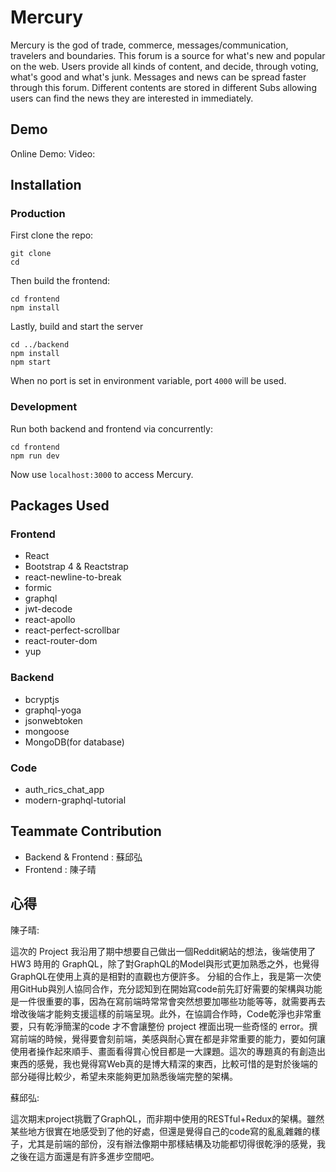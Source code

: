# Mercury
Mercury is the god of trade, commerce, messages/communication, travelers and boundaries.
This forum is a source for what's new and popular on the web.
Users provide all kinds of content, and decide, through voting, what's good and what's junk. Messages and news can be spread faster through this forum. Different contents are stored in different Subs allowing users can find the news they are interested in immediately.

## Demo
Online Demo: 
Video: 

## Installation
### Production
First clone the repo:  
```
git clone 
cd 
```

Then build the frontend:
```
cd frontend
npm install
``` 

Lastly, build and start the server
```
cd ../backend
npm install
npm start
```
When no port is set in environment variable, port `4000` will be used.

### Development
Run both backend and frontend via concurrently:
```
cd frontend
npm run dev
```
Now use `localhost:3000` to access Mercury.  

## Packages Used
### Frontend
* React
* Bootstrap 4 & Reactstrap
* react-newline-to-break
* formic
* graphql
* jwt-decode
* react-apollo
* react-perfect-scrollbar
* react-router-dom
* yup

### Backend
* bcryptjs
* graphql-yoga
* jsonwebtoken
* mongoose
* MongoDB(for database)

### Code
* auth_rics_chat_app
* modern-graphql-tutorial

## Teammate Contribution
* Backend & Frontend : 蘇邱弘
* Frontend : 陳子晴

## 心得

陳子晴: 

這次的 Project 我沿用了期中想要自己做出一個Reddit網站的想法，後端使用了 HW3 時用的 GraphQL，除了對GraphQL的Model與形式更加熟悉之外，也覺得GraphQL在使用上真的是相對的直觀也方便許多。
分組的合作上，我是第一次使用GitHub與別人協同合作，充分認知到在開始寫code前先訂好需要的架構與功能是一件很重要的事，因為在寫前端時常常會突然想要加哪些功能等等，就需要再去增改後端才能夠支援這樣的前端呈現。此外，在協調合作時，Code乾淨也非常重要，只有乾淨簡潔的code 才不會讓整份 project 裡面出現一些奇怪的 error。撰寫前端的時候，覺得要會刻前端，美感與耐心實在都是非常重要的能力，要如何讓使用者操作起來順手、畫面看得賞心悅目都是一大課題。這次的專題真的有創造出東西的感覺，我也覺得寫Web真的是博大精深的東西，比較可惜的是對於後端的部分碰得比較少，希望未來能夠更加熟悉後端完整的架構。

蘇邱弘: 

這次期末project挑戰了GraphQL，而非期中使用的RESTful+Redux的架構。雖然某些地方很實在地感受到了他的好處，但還是覺得自己的code寫的亂亂雜雜的樣子，尤其是前端的部份，沒有辦法像期中那樣結構及功能都切得很乾淨的感覺，我之後在這方面還是有許多進步空間吧。
